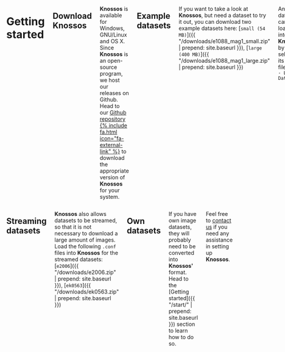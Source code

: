 <div class="row">
<div class="eight columns animated wp4">

Getting started
===============

Download Knossos
----------------
**Knossos** is available for Windows, GNU/Linux and OS X. Since **Knossos** is an open-source program, we host our releases on Github. Head to our [Github repository {% include fa.html icon="fa-external-link" %}](https://github.com/knossos-project/knossos) to download the appropriate version of **Knossos** for your system.

Example datasets
----------------
If you want to take a look at **Knossos**, but need a dataset to try it out, you can download two example datasets here: [`small (54 MB)`]({{ "/downloads/e1088_mag1_small.zip" | prepend: site.baseurl }}), [`large (400 MB)`]({{ "/downloads/e1088_mag1_large.zip" | prepend: site.baseurl }})

An image dataset can be loaded into **Knossos** by selecting its `.conf` file in `File - Load Dataset...`

</div>
</div>

<div class="row">
<div class="twelve columns">

Streaming datasets
------------------
**Knossos** also allows datasets to be streamed, so that it is not necessary to download a large amount of images. Load the following `.conf` files into **Knossos** for the streamed datasets: [`e2006`]({{ "/downloads/e2006.zip" | prepend: site.baseurl }}), [`ek0563`]({{ "/downloads/ek0563.zip" | prepend: site.baseurl }})

Own datasets
------------
If you have own image datasets, they will probably need to be converted into **Knossos'** format. Head to the  [Getting started]({{ "/start/" | prepend: site.baseurl }}) section to learn how to do so.

Feel free to <a href="#team">contact us</a> if you need any assistance in setting up **Knossos**.

</div>
</div>